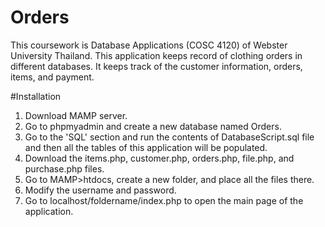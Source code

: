 # Orders
This coursework is Database Applications (COSC 4120) of Webster University Thailand. 
This application keeps record of clothing orders in different databases. 
It keeps track of the customer information, orders, items, and payment. 

#Installation
1. Download MAMP server. 
2. Go to phpmyadmin and create a new database named Orders. 
3. Go to the 'SQL' section and run the contents of DatabaseScript.sql file and then all the tables of this application will be populated.
4. Download the items.php, customer.php, orders.php, file.php, and purchase.php files. 
5. Go to MAMP>htdocs, create a new folder, and place all the files there. 
6. Modify the username and password. 
7. Go to localhost/foldername/index.php to open the main page of the application. 

